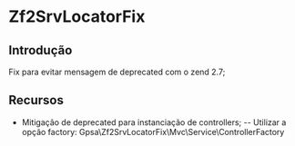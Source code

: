 Zf2SrvLocatorFix
=======================

Introdução
------------
Fix para evitar mensagem de deprecated com o zend 2.7;

Recursos
------------
- Mitigação de deprecated para instanciação de controllers;
-- Utilizar a opção factory: Gpsa\Zf2SrvLocatorFix\Mvc\Service\ControllerFactory

